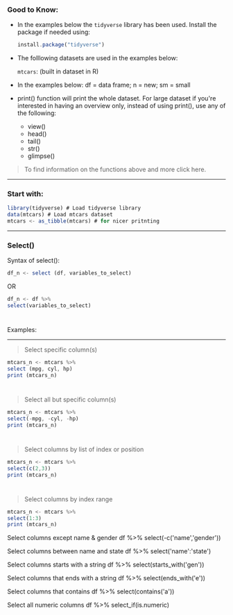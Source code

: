 ### Good to Know:

* In the examples below the `tidyverse` library has been used. Install the package if needed using:

  ```js
  install.package("tidyverse")
  ```
 * The folllowing datasets are used in the examples below:
   
    `mtcars`: (built in dataset in R)
  
 * In the examples below: df = data frame; n = new; sm = small
   
 * print() function will print the whole dataset. For large dataset if you're   interested in having an overview only, instead of using print(), use any of the following:
   *  view()
   *  head()
   *  tail()
   *  str()
   *  glimpse()
   
 > To find information on the functions above and more click here.


  
  ---

### Start with: 

```js
library(tidyverse) # Load tidyverse library
data(mtcars) # Load mtcars dataset
mtcars <- as_tibble(mtcars) # for nicer pritnting
```
---

### Select()

Syntax of select():

```js
df_n <- select (df, variables_to_select)
```
OR 

```js
df_n <- df %>%
select(variables_to_select)
```
# 

Examples: 

---

> Select specific column(s)

```js
mtcars_n <- mtcars %>% 
select (mpg, cyl, hp)
print (mtcars_n)
```

#

> Select all but specific column(s)

 ```js
mtcars_n <- mtcars %>%
select(-mpg, -cyl, -hp)
print (mtcars_n)
```

#

> Select columns by list of index or position

```js
mtcars_n <- mtcars %>%
select(c(2,3))
print (mtcars_n)
```

#

> Select columns by index range

```js
mtcars_n <- mtcars %>%
select(1:3)
print (mtcars_n)
```







Select columns except name & gender
df %>% select(-c('name','gender'))



Select columns between name and state
df %>% select('name':'state')


Select columns starts with a string
df %>% select(starts_with('gen'))


Select columns that ends with a string
df %>% select(ends_with('e'))


Select columns that contains
df %>% select(contains('a'))


Select all numeric columns
df %>% select_if(is.numeric)




